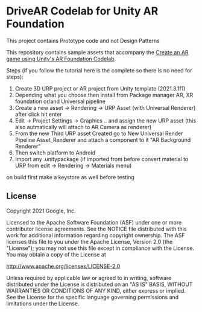 DriveAR Codelab for Unity AR Foundation
============

This project contains Prototype code and not Design Patterns

This repository contains sample assets that accompany the [Create an AR game using Unity's AR Foundation Codelab](https://codelabs.developers.google.com/arcore-unity-ar-foundation/).

Steps (if you follow the tutorial here is the complete so there is no need for steps):
1) Create 3D URP project or AR project from Unity template (2021.3.1f1)
2) Depending what you choose then install from Package manager AR, XR foundation or/and Universal pipeline
3) Create a new asset -> Rendering -> URP Asset (with Universal Renderer) after click hit enter
4) Edit -> Project Settings -> Graphics .. and assign the new URP asset (this also autmatically will attach to AR Camera as renderer)
5) From the new Third URP asset Created go to New Universal Render Pipeline Asset_Renderer and attach a component to it "AR Background Renderer"
6) Then switch platform to Android
7) Import any .unitypackage (if imported from before convert material to URP from edit -> Rendering -> Materials menu)

on build first make a keystore as well before testing

License
-------

Copyright 2021 Google, Inc.

Licensed to the Apache Software Foundation (ASF) under one or more contributor
license agreements.  See the NOTICE file distributed with this work for
additional information regarding copyright ownership.  The ASF licenses this
file to you under the Apache License, Version 2.0 (the "License"); you may not
use this file except in compliance with the License.  You may obtain a copy of
the License at

  http://www.apache.org/licenses/LICENSE-2.0

Unless required by applicable law or agreed to in writing, software
distributed under the License is distributed on an "AS IS" BASIS, WITHOUT
WARRANTIES OR CONDITIONS OF ANY KIND, either express or implied.  See the
License for the specific language governing permissions and limitations under
the License.
